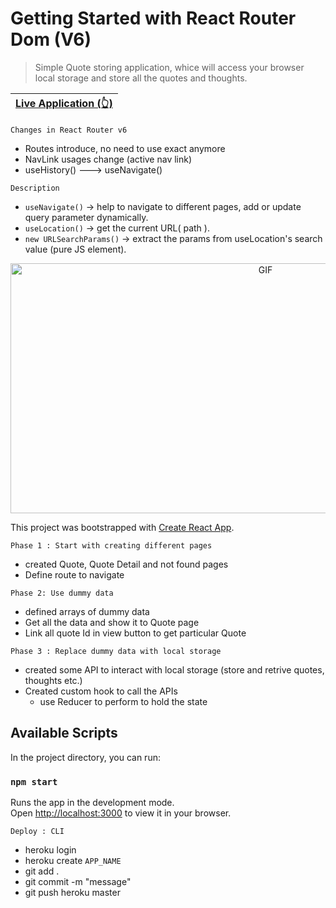 # Getting Started with React Router Dom (V6)
> Simple Quote storing application, whice will access your browser local storage and store
all the quotes and thoughts.

| [Live Application (👆)](https://krishdu.github.io/your-pen) |
| ------ |  

```
Changes in React Router v6
```
+ Routes introduce, no need to use exact anymore
+ NavLink usages change (active nav link)
+ useHistory() ---> useNavigate() 

```
Description
```
+ `useNavigate()` -> help to navigate to different pages, add or update query parameter dynamically.
+ `useLocation()` -> get the current URL( path ).
+ `new URLSearchParams()` -> extract the params from useLocation's search value (pure JS element).


<p align="center">
<img alt="GIF" src="https://github.com/krishdu/Your-Pen/blob/master/your-pen-v1.gif?raw=true" width="800" height="400"/>
</p>

This project was bootstrapped with [Create React App](https://github.com/facebook/create-react-app).


```
Phase 1 : Start with creating different pages
```
+ created Quote, Quote Detail and not found pages
+ Define route to navigate

```
Phase 2: Use dummy data
```
+ defined arrays of dummy data
+ Get all the data and show it to Quote page
+ Link all quote Id in view button to get particular Quote

```
Phase 3 : Replace dummy data with local storage 
```
+ created some API to interact with local storage (store and retrive quotes, thoughts etc.)
+ Created custom hook to call the APIs
    + use Reducer to perform to hold the state

## Available Scripts

In the project directory, you can run:

### `npm start`

Runs the app in the development mode.\
Open [http://localhost:3000](http://localhost:3000) to view it in your browser.

```
Deploy : CLI
```
+ heroku login
+ heroku create `APP_NAME`
+ git add .
+ git commit -m "message"
+ git push heroku master